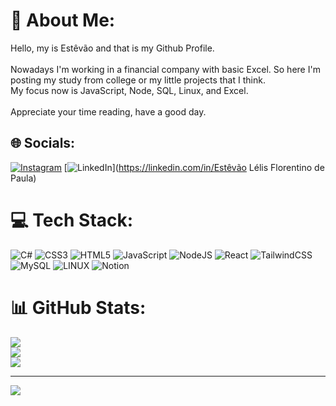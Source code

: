 # 💫 About Me:
Hello, my is Estêvão and that is my Github Profile.<br><br>Nowadays I'm working in a financial company with basic Excel. So here I'm posting my study from college or my little projects that I think.<br>My focus now is JavaScript, Node, SQL, Linux, and Excel.<br><br>Appreciate your time reading, have a good day.


## 🌐 Socials:
[![Instagram](https://img.shields.io/badge/Instagram-%23E4405F.svg?logo=Instagram&logoColor=white)](https://instagram.com/estevaolelis) [![LinkedIn](https://img.shields.io/badge/LinkedIn-%230077B5.svg?logo=linkedin&logoColor=white)](https://linkedin.com/in/Estêvão Lélis Florentino de Paula) 

# 💻 Tech Stack:
![C#](https://img.shields.io/badge/c%23-%23239120.svg?style=for-the-badge&logo=c-sharp&logoColor=white) ![CSS3](https://img.shields.io/badge/css3-%231572B6.svg?style=for-the-badge&logo=css3&logoColor=white) ![HTML5](https://img.shields.io/badge/html5-%23E34F26.svg?style=for-the-badge&logo=html5&logoColor=white) ![JavaScript](https://img.shields.io/badge/javascript-%23323330.svg?style=for-the-badge&logo=javascript&logoColor=%23F7DF1E) ![NodeJS](https://img.shields.io/badge/node.js-6DA55F?style=for-the-badge&logo=node.js&logoColor=white) ![React](https://img.shields.io/badge/react-%2320232a.svg?style=for-the-badge&logo=react&logoColor=%2361DAFB) ![TailwindCSS](https://img.shields.io/badge/tailwindcss-%2338B2AC.svg?style=for-the-badge&logo=tailwind-css&logoColor=white) ![MySQL](https://img.shields.io/badge/mysql-%2300f.svg?style=for-the-badge&logo=mysql&logoColor=white) ![LINUX](https://img.shields.io/badge/Linux-FCC624?style=for-the-badge&logo=linux&logoColor=black) ![Notion](https://img.shields.io/badge/Notion-%23000000.svg?style=for-the-badge&logo=notion&logoColor=white)
# 📊 GitHub Stats:
![](https://github-readme-stats.vercel.app/api?username=estevaolelis&theme=dark&hide_border=false&include_all_commits=true&count_private=true)<br/>
![](https://github-readme-streak-stats.herokuapp.com/?user=estevaolelis&theme=dark&hide_border=false)<br/>
![](https://github-readme-stats.vercel.app/api/top-langs/?username=estevaolelis&theme=dark&hide_border=false&include_all_commits=true&count_private=true&layout=compact)

---
[![](https://visitcount.itsvg.in/api?id=estevaolelis&icon=0&color=0)](https://visitcount.itsvg.in)

<!-- Proudly created with GPRM ( https://gprm.itsvg.in ) -->
